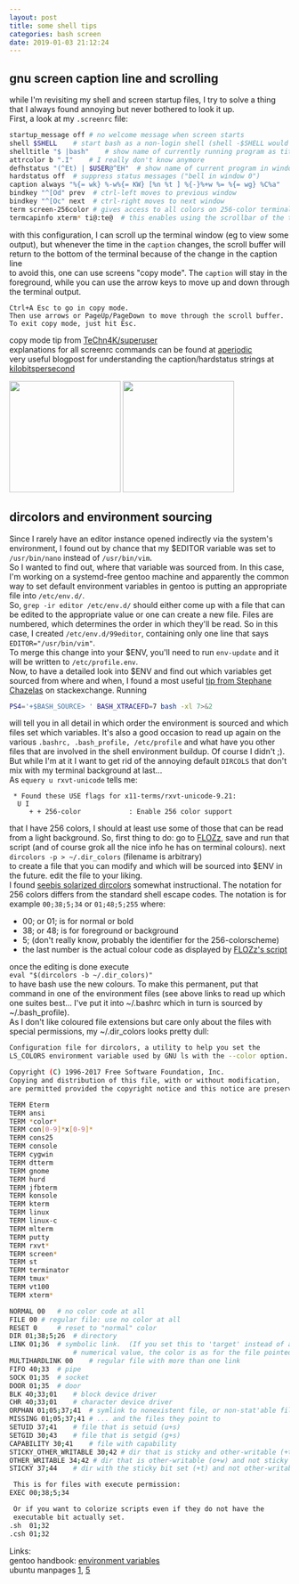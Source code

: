 ```yaml
---
layout: post
title: some shell tips
categories: bash screen
date: 2019-01-03 21:12:24
---
```


## gnu screen caption line and scrolling

while I'm revisiting my shell and screen startup files, I try to solve a thing that I always found annoying but never bothered to look it up.  
First, a look at my `.screenrc` file:

``` bash 
startup_message off	# no welcome message when screen starts 
shell $SHELL	# start bash as a non-login shell (shell -$SHELL would start a login shell)
shelltitle "$ |bash"	# show name of currently running program as title in the terminal
attrcolor b ".I"	# I really don't know anymore
defhstatus "(^Et) | $USER@^EH"	# show name of current program in window list
hardstatus off	# suppress status messages ("bell in window 0")
caption always "%{= wk} %-w%{= KW} [%n %t ] %{-}%+w %= %{= wg} %C%a"	# generates a status line at the bottom of the window 
bindkey "^[Od" prev  # ctrl-left moves to previous window
bindkey "^[Oc" next  # ctrl-right moves to next window
term screen-256color # gives access to all colors on 256-color terminals
termcapinfo xterm* ti@:te@	# this enables using the scrollbar of the terminal window	and mouse scrolling
``` 

with this configuration, I can scroll up the terminal window (eg to view some output), but whenever the time in the `caption` changes, the scroll buffer will return to the bottom of the terminal because of the change in the caption line  
to avoid this, one can use screens "copy mode". The `caption` will stay in the foreground, while you can use the arrow keys to move up and down through the terminal output.

``` text
Ctrl+A Esc to go in copy mode.
Then use arrows or PageUp/PageDown to move through the scroll buffer.
To exit copy mode, just hit Esc.
```

copy mode tip from [TeChn4K/superuser](https://superuser.com/a/801452)  
explanations for all screenrc commands can be found at [aperiodic](http://aperiodic.net/screen/commands:start)  
very useful blogpost for understanding the caption/hardstatus strings at [kilobitspersecond](https://www.kilobitspersecond.com/2014/02/10/understanding-gnu-screens-hardstatus-strings/)

<a href="/images/screen1.png" target="_blank"><img class="thumbnail" src="/images/screen1.png" width="200" /></a>
<a href="/images/screen2.png" target="_blank"><img class="thumbnail" src="/images/screen2.png" width="200" /></a>

## dircolors and environment sourcing

Since I rarely have an editor instance opened indirectly via the system's environment, I found out by chance that my $EDITOR variable was set to `/usr/bin/nano` instead of `/usr/bin/vim`.  
So I wanted to find out, where that variable was sourced from. In this case, I'm working on a systemd-free gentoo machine and apparently the common way to set default environment variables in gentoo is putting an appropriate file into `/etc/env.d/`.  
So, `grep -ir editor /etc/env.d/` should either come up with a file that can be edited to the appropriate value or one can create a new file. Files are numbered, which determines the order in which they'll be read. So in this case, I created `/etc/env.d/99editor`, containing only one line that says `EDITOR="/usr/bin/vim"`.  
To merge this change into your $ENV, you'll need to run `env-update` and it will be written to `/etc/profile.env`.   
Now, to have a detailed look into $ENV and find out which variables get sourced from where and when, I found a most useful [tip from Stephane Chazelas](https://unix.stackexchange.com/a/154971/109617) on stackexchange. Running
```bash
PS4='+$BASH_SOURCE> ' BASH_XTRACEFD=7 bash -xl 7>&2
```
will tell you in all detail in which order the environment is sourced and which files set which variables. It's also a good occasion to read up again on the various `.bashrc, .bash_profile, /etc/profile` and what have you other files that are involved in the shell environment buildup. Of course I didn't ;).  
But while I'm at it I want to get rid of the annoying default `DIRCOLS` that don't mix with my terminal background at last...  
As `equery u rxvt-unicode` tells me:
```openrc
 * Found these USE flags for x11-terms/rxvt-unicode-9.21:
  U I
	 + + 256-color            : Enable 256 color support
```
that I have 256 colors, I should at least use some of those that can be read from a light background. So, first thing to do:
go to [FLOZz](https://misc.flogisoft.com/bash/tip_colors_and_formatting#colors2), save and run that script (and of course grok all the nice info he has on terminal colours).  next  
`dircolors -p > ~/.dir_colors` (filename is arbitrary)  
to create a file that you can modify and which will be sourced into $ENV in the future. edit the file to your liking.  
I found [seebis solarized dircolors](https://github.com/seebi/dircolors-solarized/blob/master/dircolors.256dark) somewhat instructional. The notation for 256 colors differs from the standard shell escape codes. The notation is for example `00;38;5;34` or `01;48;5;255` where:

* 00; or 01; is for normal or bold 
* 38; or 48; is for foreground or background
* 5; (don't really know, probably the identifier for the 256-colorscheme)
* the last number is the actual colour code as displayed by [FLOZz's script](https://misc.flogisoft.com/bash/tip_colors_and_formatting#colors2)

once the editing is done execute  
`eval "$(dircolors -b ~/.dir_colors)"`  
to have bash use the new colours. To make this permanent, put that command in one of the environment files (see above links to read up which one suites best... I've put it into ~/.bashrc which in turn is sourced by ~/.bash_profile).  
As I don't like coloured file extensions but care only about the files with special permissions, my ~/.dir_colors looks pretty dull:
```bash
Configuration file for dircolors, a utility to help you set the
LS_COLORS environment variable used by GNU ls with the --color option.

Copyright (C) 1996-2017 Free Software Foundation, Inc.
Copying and distribution of this file, with or without modification,
are permitted provided the copyright notice and this notice are preserved.

TERM Eterm
TERM ansi
TERM *color*
TERM con[0-9]*x[0-9]*
TERM cons25
TERM console
TERM cygwin
TERM dtterm
TERM gnome
TERM hurd
TERM jfbterm
TERM konsole
TERM kterm
TERM linux
TERM linux-c
TERM mlterm
TERM putty
TERM rxvt*
TERM screen*
TERM st
TERM terminator
TERM tmux*
TERM vt100
TERM xterm*

NORMAL 00	# no color code at all
FILE 00	# regular file: use no color at all
RESET 0		# reset to "normal" color
DIR 01;38;5;26	# directory
LINK 01;36	# symbolic link.  (If you set this to 'target' instead of a
                # numerical value, the color is as for the file pointed to.)
MULTIHARDLINK 00	# regular file with more than one link
FIFO 40;33	# pipe
SOCK 01;35	# socket
DOOR 01;35	# door
BLK 40;33;01	# block device driver
CHR 40;33;01	# character device driver
ORPHAN 01;05;37;41  # symlink to nonexistent file, or non-stat'able file ...
MISSING 01;05;37;41 # ... and the files they point to
SETUID 37;41	# file that is setuid (u+s)
SETGID 30;43	# file that is setgid (g+s)
CAPABILITY 30;41	# file with capability
STICKY_OTHER_WRITABLE 30;42 # dir that is sticky and other-writable (+t,o+w)
OTHER_WRITABLE 34;42 # dir that is other-writable (o+w) and not sticky
STICKY 37;44	# dir with the sticky bit set (+t) and not other-writable

 This is for files with execute permission:
EXEC 00;38;5;34

 Or if you want to colorize scripts even if they do not have the
 executable bit actually set.
.sh  01;32
.csh 01;32
```
Links:  
gentoo handbook: [environment variables](https://wiki.gentoo.org/wiki/Handbook:X86/Working/EnvVar)  
ubuntu manpages [1](http://manpages.ubuntu.com/manpages/disco/man1/dircolors.1.html), [5](http://manpages.ubuntu.com/manpages/disco/man5/dir_colors.5.html)
